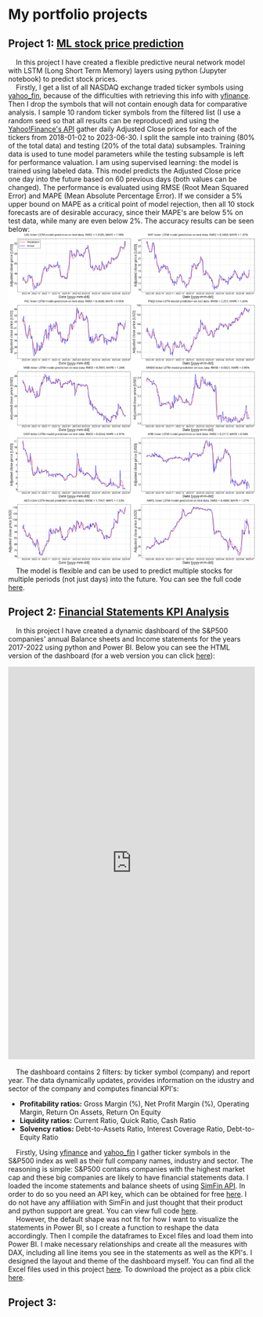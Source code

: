 # My portfolio projects
## Project 1: [ML stock price prediction](https://github.com/IvanAnalyst/My-projects/blob/main/ML%20stock%20price%20prediction/ML%20stock%20price%20prediction.ipynb)
&nbsp;&nbsp;&nbsp;&nbsp;In this project I have created a flexible predictive neural network model with LSTM (Long Short Term Memory) layers using python (Jupyter notebook) to predict stock prices. \
&nbsp;&nbsp;&nbsp;&nbsp;Firstly, I get a list of all NASDAQ exchange traded ticker symbols using [yahoo_fin](https://github.com/atreadw1492/yahoo_fin), because of the difficulties with retrieving this info with [yfinance](https://github.com/ranaroussi/yfinance). Then I drop the symbols that will not contain enough data for comparative analysis. I sample 10 random ticker symbols from the filtered list (I use a random seed so that all results can be reproduced) and using the [Yahoo!Finance's API](https://github.com/ranaroussi/yfinance) gather daily Adjusted Close prices for each of the tickers from 2018-01-02 to 2023-06-30. I split the sample into training (80% of the total data) and testing (20% of the total data) subsamples. Training data is used to tune model parameters while the testing subsample is left for performance valuation. I am using supervised learning: the model is trained using labeled data. This model predicts the Adjusted Close price one day into the future based on 60 previous days (both values can be changed). The performance is evaluated using RMSE (Root Mean Squared Error) and MAPE (Mean Absolute Percentage Error). If we consider a 5% upper bound on MAPE as a critical point of model rejection, then all 10 stock forecasts are of desirable accuracy, since their MAPE's are below 5% on test data, while many are even below 2%. The accuracy results can be seen below:
![Accuracy](https://github.com/IvanAnalyst/My-projects/blob/main/ML%20stock%20price%20prediction/Accuracy.png) \
&nbsp;&nbsp;&nbsp;&nbsp;The model is flexible and can be used to predict multiple stocks for multiple periods (not just days) into the future. You can see the full code [here](https://github.com/IvanAnalyst/My-projects/blob/main/ML%20stock%20price%20prediction/ML%20stock%20price%20prediction.ipynb).

## Project 2: [Financial Statements KPI Analysis](https://github.com/IvanAnalyst/My-projects/blob/main/Financial%20Statements%20KPI%20Analysis/Web%20Link.md)
&nbsp;&nbsp;&nbsp;&nbsp;In this project I have created a dynamic dashboard of the S&P500 companies' annual Balance sheets and Income statements for the years 2017-2022 using python and Power BI. Below you can see the HTML version of the dashboard (for a web version you can click [here](https://app.powerbi.com/view?r=eyJrIjoiMDcyNWM2NTQtZDMwMi00YjdiLTllMDgtYzg3ZmZkYWRmNzhlIiwidCI6ImM4YzY5YWFlLTMyYmEtNDNkMS05ZjU5LWY5OGM5NWZiMjI3YiIsImMiOjl9)):

<iframe title="Statements" width="100%" height="800" src="https://app.powerbi.com/view?r=eyJrIjoiMDcyNWM2NTQtZDMwMi00YjdiLTllMDgtYzg3ZmZkYWRmNzhlIiwidCI6ImM4YzY5YWFlLTMyYmEtNDNkMS05ZjU5LWY5OGM5NWZiMjI3YiIsImMiOjl9" frameborder="0" allowFullScreen="true"></iframe>

&nbsp;&nbsp;&nbsp;&nbsp;The dashboard contains 2 filters: by ticker symbol (company) and report year. The data dynamically updates, provides information on the idustry and sector of the company and computes financial KPI's:
* **Profitability ratios:** Gross Margin (%), Net Profit Margin (%), Operating Margin, Return On Assets, Return On Equity
* **Liquidity ratios:** Current Ratio, Quick Ratio, Cash Ratio
* **Solvency ratios:** Debt-to-Assets Ratio, Interest Coverage Ratio, Debt-to-Equity Ratio  

&nbsp;&nbsp;&nbsp;&nbsp;Firstly, Using [yfinance](https://github.com/ranaroussi/yfinance) and [yahoo_fin](https://github.com/atreadw1492/yahoo_fin) I gather ticker symbols in the S&P500 index as well as their full company names, industry and sector. The reasoning is simple: S&P500 contains companies with the highest market cap and these big companies are likely to have financial statements data. I loaded the income statements and balance sheets of  using [SimFin API](https://github.com/SimFin/simfin). In order to do so you need an API key, which can be obtained for free [here](https://www.simfin.com/en/). I do not have any affiliation with SimFin and just thought that their product and python support are great. You can view full code [here](https://github.com/IvanAnalyst/My-projects/blob/main/Financial%20Statements%20KPI%20Analysis/Files/SimFin%20API%20data%20collection%2C%20reshaping%20and%20more.ipynb). \
&nbsp;&nbsp;&nbsp;&nbsp;However, the default shape was not fit for how I want to visualize the statements in Power BI, so I create a function to reshape the data accordingly. Then I compile the dataframes to Excel files and load them into Power BI. I make necessary relationships and create all the measures with DAX, including all line items you see in the statements as well as the KPI's. I designed the layout and theme of the dashboard myself. You can find all the Excel files used in this project [here](https://github.com/IvanAnalyst/My-projects/tree/main/Financial%20Statements%20KPI%20Analysis/Files). To download the project as a pbix click [here](https://github.com/IvanAnalyst/My-projects/raw/main/Financial%20Statements%20KPI%20Analysis/Files/Statements.pbix).

## Project 3: []()

